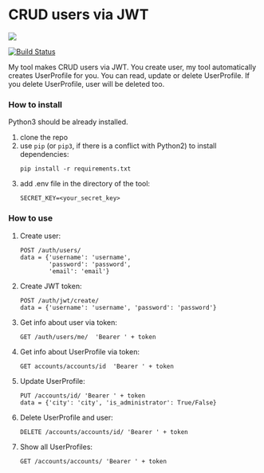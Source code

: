 # CRUD users via JWT

<a href="https://codeclimate.com/github/stanislavglazko/test_token/maintainability"><img src="https://api.codeclimate.com/v1/badges/b7b30af125ffdfe678d1/maintainability" /></a>

[![Build Status](https://travis-ci.com/stanislavglazko/test_token.svg?branch=main)](https://travis-ci.com/stanislavglazko/test_token)

My tool makes CRUD users via JWT.
You create user, my tool automatically creates UserProfile for you.
You can read, update or delete UserProfile.
If you delete UserProfile, user will be deleted too.

### How to install
Python3 should be already installed.

1) clone the repo
2) use `pip` (or `pip3`, if there is a conflict with Python2) to install dependencies:
    ```
    pip install -r requirements.txt
    ```
3) add .env file in the directory of the tool:
    ```
    SECRET_KEY=<your_secret_key>
    ```

### How to use
1) Create user: 
    ```
    POST /auth/users/  
    data = {'username': 'username',
            'password': 'password',
            'email': 'email'}
    ```
2) Create JWT token: 
    ```
    POST /auth/jwt/create/  
    data = {'username': 'username', 'password': 'password'}
    ```
3) Get info about user via token:
    ```
    GET /auth/users/me/  'Bearer ' + token
    ```
4) Get info about UserProfile via token:
    ```
    GET accounts/accounts/id  'Bearer ' + token
    ```
5) Update UserProfile:
    ```
    PUT /accounts/id/ 'Bearer ' + token
    data = {'city': 'city', 'is_administrator': True/False}
    ```
6) Delete UserProfile and user:
    ```
    DELETE /accounts/accounts/id/ 'Bearer ' + token
    ```
 7) Show all UserProfiles:
    ```
    GET /accounts/accounts/ 'Bearer ' + token
    ```
